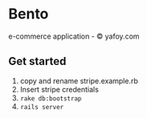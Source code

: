 # Bento

e-commerce application - © yafoy.com

## Get started

1. copy and rename stripe.example.rb
2. Insert stripe credentials
3. ````rake db:bootstrap````
4. ````rails server````
